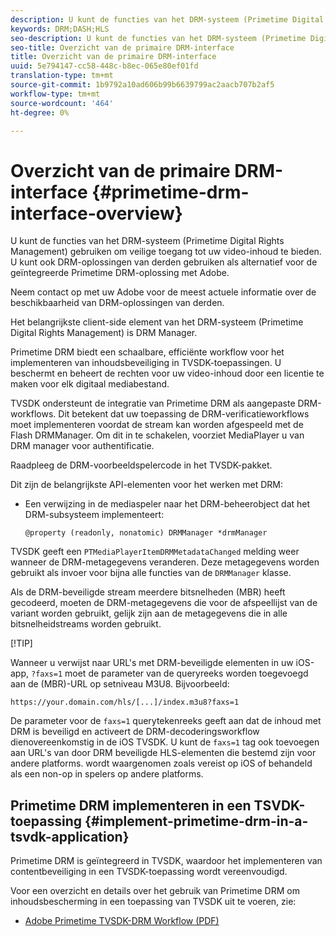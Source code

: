 ```yaml
---
description: U kunt de functies van het DRM-systeem (Primetime Digital Rights Management) gebruiken om veilige toegang tot uw video-inhoud te bieden. U kunt ook DRM-oplossingen van derden gebruiken als alternatief voor de geïntegreerde Primetime DRM-oplossing met Adobe.
keywords: DRM;DASH;HLS
seo-description: U kunt de functies van het DRM-systeem (Primetime Digital Rights Management) gebruiken om veilige toegang tot uw video-inhoud te bieden. U kunt ook DRM-oplossingen van derden gebruiken als alternatief voor de geïntegreerde Primetime DRM-oplossing met Adobe.
seo-title: Overzicht van de primaire DRM-interface
title: Overzicht van de primaire DRM-interface
uuid: 5e794147-cc58-448c-b8ec-065e80ef01fd
translation-type: tm+mt
source-git-commit: 1b9792a10ad606b99b6639799ac2aacb707b2af5
workflow-type: tm+mt
source-wordcount: '464'
ht-degree: 0%

---
```



# Overzicht van de primaire DRM-interface {#primetime-drm-interface-overview}

U kunt de functies van het DRM-systeem (Primetime Digital Rights Management) gebruiken om veilige toegang tot uw video-inhoud te bieden. U kunt ook DRM-oplossingen van derden gebruiken als alternatief voor de geïntegreerde Primetime DRM-oplossing met Adobe.

<!--<a id="section_4DD54E085AB345FE9BE00865E56B28DB"></a>-->

Neem contact op met uw Adobe voor de meest actuele informatie over de beschikbaarheid van DRM-oplossingen van derden.

Het belangrijkste client-side element van het DRM-systeem (Primetime Digital Rights Management) is DRM Manager.

Primetime DRM biedt een schaalbare, efficiënte workflow voor het implementeren van inhoudsbeveiliging in TVSDK-toepassingen. U beschermt en beheert de rechten voor uw video-inhoud door een licentie te maken voor elk digitaal mediabestand.

TVSDK ondersteunt de integratie van Primetime DRM als aangepaste DRM-workflows. Dit betekent dat uw toepassing de DRM-verificatieworkflows moet implementeren voordat de stream kan worden afgespeeld met de Flash DRMManager. Om dit in te schakelen, voorziet MediaPlayer u van DRM manager voor authentificatie.

Raadpleeg de DRM-voorbeeldspelercode in het TVSDK-pakket.

Dit zijn de belangrijkste API-elementen voor het werken met DRM:

* Een verwijzing in de mediaspeler naar het DRM-beheerobject dat het DRM-subsysteem implementeert:

   ```
   @property (readonly, nonatomic) DRMManager *drmManager
   ```

<!--<a id="section_F986DB1EDD6F44CD8E57419CCA0921E8"></a>-->

TVSDK geeft een `PTMediaPlayerItemDRMMetadataChanged` melding weer wanneer de DRM-metagegevens veranderen. Deze metagegevens worden gebruikt als invoer voor bijna alle functies van de `DRMManager` klasse.

<!--<a id="section_223DCF63BAB6438792A85352A79044CC"></a>-->

Als de DRM-beveiligde stream meerdere bitsnelheden (MBR) heeft gecodeerd, moeten de DRM-metagegevens die voor de afspeellijst van de variant worden gebruikt, gelijk zijn aan de metagegevens die in alle bitsnelheidstreams worden gebruikt.

[!TIP]

Wanneer u verwijst naar URL&#39;s met DRM-beveiligde elementen in uw iOS-app, `?faxs=1` moet de parameter van de queryreeks worden toegevoegd aan de (MBR)-URL op setniveau M3U8. Bijvoorbeeld:

```
https://your.domain.com/hls/[...]/index.m3u8?faxs=1
```

De parameter voor de `faxs=1` querytekenreeks geeft aan dat de inhoud met DRM is beveiligd en activeert de DRM-decoderingsworkflow dienovereenkomstig in de iOS TVSDK. U kunt de `faxs=1` tag ook toevoegen aan URL&#39;s van door DRM beveiligde HLS-elementen die bestemd zijn voor andere platforms. wordt waargenomen zoals vereist op iOS of behandeld als een non-op in spelers op andere platforms.

## Primetime DRM implementeren in een TSVDK-toepassing {#implement-primetime-drm-in-a-tsvdk-application}

Primetime DRM is geïntegreerd in TVSDK, waardoor het implementeren van contentbeveiliging in een TVSDK-toepassing wordt vereenvoudigd.

Voor een overzicht en details over het gebruik van Primetime DRM om inhoudsbescherming in een toepassing van TVSDK uit te voeren, zie:

* [Adobe Primetime TVSDK-DRM Workflow (PDF)](https://helpx.adobe.com/content/dam/help/en/primetime/drm/drm_tvsdk_drm_workflow.pdf)